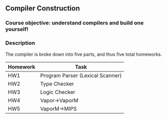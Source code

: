 
## Compiler Construction

### Course objective: understand compilers and build one yourself!

### Description
The compiler is broke down into five parts, and thus five total homeworks.


|Homework | Task |
|-------|--------------|
| HW1  | Program Parser (Lexical Scanner) |
| HW2 | Type Checker  |
| HW3     | Logic Checker |
| HW4    | Vapor->VaporM |
| HW5    | VaporM->MIPS  |
